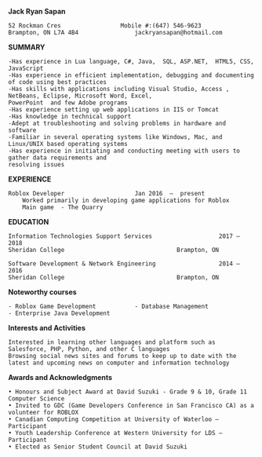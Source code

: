**Jack Ryan Sapan**

	52 Rockman Cres	 				Mobile #:(647) 546-9623 
	Brampton, ON L7A 4B4	 			jackryansapan@hotmail.com 


**SUMMARY**

	-Has experience in Lua language, C#, Java,  SQL, ASP.NET,  HTML5, CSS, JavaScript
	-Has experience in efficient implementation, debugging and documenting of code using best practices
	-Has skills with applications including Visual Studio, Access , NetBeans, Eclipse, Microsoft Word, Excel, 
	PowerPoint  and few Adobe programs
	-Has experience setting up web applications in IIS or Tomcat
	-Has knowledge in technical support 
	-Adept at troubleshooting and solving problems in hardware and software 
	-Familiar in several operating systems like Windows, Mac, and Linux/UNIX based operating systems
	-Has experience in initiating and conducting meeting with users to gather data requirements and 
	resolving issues

**EXPERIENCE**

	Roblox Developer	 				Jan 2016  –  present 
		Worked primarily in developing game applications for Roblox
		Main game  - The Quarry


**EDUCATION**

	Information Technologies Support Services	 				2017 – 2018 
	Sheridan College				 				Brampton, ON 

	Software Development & Network Engineering	 				2014 – 2016 
	Sheridan College				 				Brampton, ON 


**Noteworthy courses**

	- Roblox Game Development 			- Database Management 
	- Enterprise Java Development 			


**Interests and Activities**

	Interested in learning other languages and platform such as Salesforce, PHP, Python, and other C languages 
	Browsing social news sites and forums to keep up to date with the latest and upcoming news on computer and information technology

**Awards and Acknowledgments**

	• Honours and Subject Award at David Suzuki - Grade 9 & 10, Grade 11 Computer Science 
	• Invited to GDC (Game Developers Conference in San Francisco CA) as a volunteer for ROBLOX
	• Canadian Computing Competition at University of Waterloo – Participant
	• Youth Leadership Conference at Western University for LDS – Participant
	• Elected as Senior Student Council at David Suzuki
